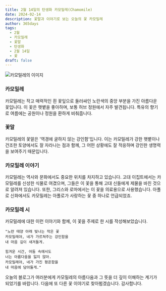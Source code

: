 ```yaml
---
title: 2월 14일의 탄생화 카모밀레(Chamomile)
date: 2024-02-14
description: 꽃말과 이야기로 보는 오늘의 꽃 카모밀레
author: 365days
tags:
  - 2월
  - 카모밀레
  - 꽃말
  - 탄생화
  - 2월 14일
  - 꽃
draft: false
---
```


![카모밀레의 이미지](https://cdn.pixabay.com/photo/2018/06/29/22/51/chamomile-3506765_1280.jpg)

### 카모밀레
카모밀레는 작고 매력적인 흰 꽃잎으로 둘러싸인 노란색의 중앙 부분을 가진 아름다운 꽃입니다. 이 꽃은 햇볕을 좋아하며, 보통 허브 정원에서 자주 발견됩니다. 특유의 향기로 여름에는 공원이나 정원을 환하게 비춰줍니다.

### 꽃말
카모밀레의 꽃말은 '역경에 굴하지 않는 강인함'입니다. 이는 카모밀레가 강한 햇볕이나 건조한 토양에서도 잘 자라나는 점과 함께, 그 어떤 상황에도 잘 적응하며 강인한 생명력을 보여주기 때문입니다.

### 카모밀레 이야기
카모밀레는 역사와 문화에서도 중요한 위치를 차지하고 있습니다. 고대 이집트에서는 카모밀레를 신성한 식물로 여겼으며, 그들은 이 꽃을 통해 고대 신들에게 제물을 바친 것으로 알려져 있습니다. 또한, 그리스와 로마에서는 이 꽃을 의료용으로 사용했습니다. 아폴로 신화에서도 카모밀레는 아폴로가 사랑하는 꽃 중 하나로 언급되었죠.

### 카모밀레 시
카모밀레에 대한 이런 이야기와 함께, 이 꽃을 주제로 한 시를 작성해보았습니다.

	"노란 태양 아래 빛나는 작은 꽃
	카모밀레야, 네가 가르쳐주는 강인함을
	내 마음 깊이 새겨둘게.
	 
	힘겨운 시간, 어둠 속에서도
	너는 아름다움을 잃지 않아.
	카모밀레야, 네가 가진 평온함을
	내 마음에 담아둘게."

오늘의 블로그가 여러분에게 카모밀레의 아름다움과 그 뜻을 더 깊이 이해하는 계기가 되었기를 바랍니다. 다음에 또 다른 꽃 이야기로 찾아뵙겠습니다. 감사합니다.


